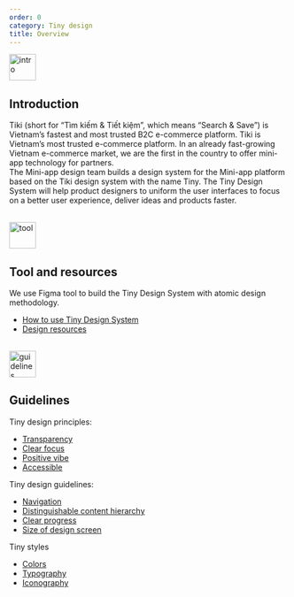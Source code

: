 ```yaml
---
order: 0
category: Tiny design
title: Overview
---
```

<img class="img-basic" src="https://salt.tikicdn.com/ts/social/ec/68/28/dd5ecb58d2e344fb98ceb9598c376ce8.png" alt="intro" style="width: 48px" >

## **Introduction**

Tiki (short for “Tìm kiếm & Tiết kiệm”, which means “Search & Save”) is Vietnam’s fastest and most trusted B2C e-commerce platform. Tiki is Vietnam’s most trusted e-commerce platform. In an already fast-growing Vietnam e-commerce market, we are the first in the country to offer mini-app technology for partners. </br>
The Mini-app design team builds a design system for the Mini-app platform based on the Tiki design system with the name Tiny. The Tiny Design System will help product designers to uniform the user interfaces to focus on a better user experience, deliver ideas and products faster.

</br>

<img class="img-basic" src="https://salt.tikicdn.com/ts/social/33/d9/57/c84a51d1456d498f181f9fdeed565a8f.png" alt="tool" style="width: 48px" >

## **Tool and resources**

We use Figma tool to build the Tiny Design System with atomic design methodology.
- [How to use Tiny Design System]()
- [Design resources]()

</br>

<img class="img-basic" src="https://salt.tikicdn.com/ts/social/36/4c/7e/c269800a2d1aae270f123261b49c5112.png" alt="guidelines" style="width: 48px" >

## **Guidelines**

Tiny design principles:
- [Transparency](https://miniapp.tiki.vn/docs/design/principles/transparency-en)
- [Clear focus](https://miniapp.tiki.vn/docs/design/principles/clear-focus-en)
- [Positive vibe](https://miniapp.tiki.vn/docs/design/principles/positive-en)
- [Accessible](https://miniapp.tiki.vn/docs/design/principles/accessible-en)

Tiny design guidelines:
- [Navigation](https://miniapp.tiki.vn/docs/design/guideline/navigation-en)
- [Distinguishable content hierarchy ](https://miniapp.tiki.vn/docs/design/guideline/hierarchy-en)
- [Clear progress](https://miniapp.tiki.vn/docs/design/guideline/clear-progress-en)
- [Size of design screen](https://miniapp.tiki.vn/docs/design/styles/frame-en)

Tiny styles
- [Colors](https://miniapp.tiki.vn/docs/design/styles/color-en)
- [Typography](https://miniapp.tiki.vn/docs/design/styles/font-en)
- [Iconography](https://miniapp.tiki.vn/docs/design/styles/icon-en)